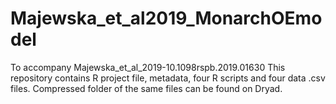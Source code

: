 # Majewska_et_al2019_MonarchOEmodel
To accompany Majewska_et_al_2019-10.1098rspb.2019.01630
This repository contains R project file, metadata, four R scripts and four data .csv files. 
Compressed folder of the same files can be found on Dryad.
